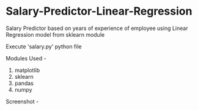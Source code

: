 # Salary-Predictor-Linear-Regression
Salary Predictor based on years of experience of employee using Linear Regression model from sklearn module

Execute 'salary.py' python file

Modules Used -
1) matplotlib
2) sklearn
3) pandas 
4) numpy

Screenshot - 

